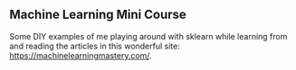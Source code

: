 ## Machine Learning Mini Course

Some DIY examples of me playing around with sklearn while learning from and reading the articles in this wonderful site: https://machinelearningmastery.com/.